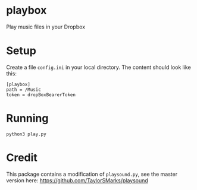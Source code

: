 # playbox
Play music files in your Dropbox

# Setup

Create a file `config.ini` in your local directory. The content should look like this:

```
[playbox]
path = /Music
token = dropBoxBearerToken
```

# Running

```
python3 play.py
```

# Credit

This package contains a modification of `playsound.py`, see the master version here: https://github.com/TaylorSMarks/playsound
